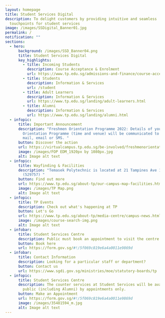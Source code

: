 ```yaml
---
layout: homepage
title: Student Services Digital
description: To delight customers by providing intuitive and seamless
  touchpoints for student services
image: /images/SSDigital_Banner01.jpg
permalink: /
notification: ""
sections:
  - hero:
      background: /images/SSD_Banner04.png
      title: Student Services Digital
      key_highlights:
        - title: Incoming Students
          description: Course Acceptance & Enrolment
          url: https://www.tp.edu.sg/admissions-and-finance/course-acceptance-enrolment.html
        - title: Students
          description: Information & Services
          url: /student
        - title: Adult Learners
          description: Information & Services
          url: https://www.tp.edu.sg/landing/adult-learners.html
        - title: Alumni
          description: Information & Services
          url: https://www.tp.edu.sg/landing/alumni.html
  - infopic:
      title: Important Announcement
      description: "Freshmen Orientation Programme 2022: Details of your Freshmen
        Orientation Programme (time and venue) will be communicated to you via
        mail, email or SMS. "
      button: Discover the action
      url: https://virtualcampus.tp.edu.sg/be-involved/freshmenorientation/
      image: /images/FOP EDM_1920px by 1080px.jpg
      alt: Image alt text
  - infopic:
      title: Wayfinding & Facilities
      description: "Temasek Polytechnic is located at 21 Tampines Ave 1, Singapore
        (529757) "
      button: Find out more
      url: https://www.tp.edu.sg/about-tp/our-campus-map-facilities.html
      image: /images/TP Map.png
      alt: Image alt text
  - infopic:
      title: TP Events
      description: Check out what's happening at TP
      button: Let's Go
      url: https://www.tp.edu.sg/about-tp/media-centre/campus-news.html
      image: /images/course-search-img.png
      alt: Image alt text
  - infobar:
      title: Student Services Centre
      description: Public must book an appointment to visit the centre
      button: Book here
      url: https://form.gov.sg/#!/5f069c819e6a4a0011e9869d
  - infobar:
      title: Contact Information
      description: Looking for a particular staff or department?
      button: Contact us
      url: https://www.sgdi.gov.sg/ministries/moe/statutory-boards/tp
  - infopic:
      title: Student Services Centre
      description: The counter services at Student Services will be available to
        public (including Alumni) by appointments only.
      button: Make an Appointment
      url: https://form.gov.sg/#!/5f069c819e6a4a0011e9869d
      image: /images/35481594_m.jpg
      alt: Image alt text
---
```

